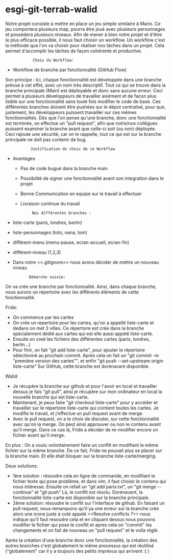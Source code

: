 # esgi-git-terrab-walid

Notre projet consiste à mettre en place un jeu simple similaire à Mario. Ce jeu comportera plusieurs map, pourra être joué avec plusieurs personnages et possèdera plusieurs niveaux.
Afin de mener à bien notre projet et d'être le plus efficace possible, il nous faut choisir un workflow.
Un workflow c'est la méthode que l'on va choisir pour réaliser nos tâches dans un projet. Cela permet d'accomplir les tâches de façon cohérente et productive. 


  
                Choix du Workflow:

- Workflow de branche par fonctionnalité (GitHub Flow)

Son principe : Ici, chaque fonctionnalité est développée dans une branche prévue à cet effet, avec un nom très descriptif.
Tout ce qui se trouve dans la branche principale (Main) est déployable et donc sans aucune erreur.
Ceci permet à plusieurs développeurs de travailler aisément et de facon plus lisible sur une fonctionnalité sans toute fois modifier le code de base.
Ces différentes branches doivent être pushées sur le dépot centralisé, pour que, justement, les développeurs puissent  travailler sur ces mêmes fonctionnalités.
Dès que l'on pense qu'une branche, donc une fonctionnalité est terminée, on effectue un "pull request", afin que notre/nos collègues puissent examiner la branche avant que celle-ci soit (ou non) déployée. Ceci rajoute une sécurité, car on le rappelle, tout ce qui est sur la branche principale ne doit pas contenir de bug.


               Justification du choix de ce Workflow

- Avantages
   - Pas de code bugué dans la branche main
   - Possibilité de signer une fonctionnalité avant son integration dans le projet
   - Bonne Communication en equipe sur le travail à effectuer
   - Livraison continue du travail
   
              Nos différentes branches :
- liste-carte (paris, londres, berlin)
- liste-personnages (toto, nana, tom)
- différent-menu (menu-pause, ecran-accueil, ecran-fin)
- différent-niveau (1,2,3)
- Dans notre <<.gitignore>> nous avons décider de mettre un nouveau niveau   


             Démarche suivie:

On va crée une branche par fonctionnalité. Ainsi, dans chaque branche, nous aurons un répertoire avec les différents éléments de cette fonctionnalité.

Fride:
  - On commence par les cartes
  - On crée un repertoire pour les cartes, qu'on a appellé liste-carte et dedans on met 3 villes. Ce répertoire est crée dans la branche spécialement dédié aux cartes qui est elle aussi appelé liste-carte.
  - Ensuite on creé les fichiers des différentes cartes (paris, londres, berlin...)
  - Pour finir, on fait "git add liste-carte", pour ajouter le répertoire sélectionné au prochain commit. Après cela on fait un "git commit -m "première version des cartes"", et enfin "git push --set-upstream origin liste-carte"
Sur GitHub, cette branche est dorénavant disponible.

Walid:
  - Je récupère la branche sur github et pour l'avoir en local et travailler dessus je fais "git pull", ainsi je récupère sur mon ordinateur en local la nouvelle branche qui est liste-carte.
  - Maintenant, je peux faire "git checkout liste-carte" pour y accéder et travailler sur le répertoire liste-carte qui contient toutes les cartes. Je modifie le travail, et j'effectue un pull request avant de merge.
  - Avec le pull request, on a le choix de discuter, sur cette fonctionnalité avec qu'on la merge. On peut ainsi approuver ou non le contenu avant qu'il merge. Dans ce cas là, Fride a décider de re-modifier encore un fichier avant qu'il merge.


En plus : On a voulu volontairement faire un conflit en modifiant le même fichier sur la même branche. De ce fait, Fride ne pouvait plus se placer sur la branche main. Et elle était bloquer sur la branche liste-carte/merging.

Deux solutions:
- 1ère solution : résoudre cela en ligne de commande, en modifiant le fichier texte qui pose problème, et dans vim, il faut choisir le contenu qui nous intéresse.
Ensuite on refait un "git add paris.txt", un "git merge --continue" et "git push"
Là, le conflit est résolu.
Dorénavant, la fonctionnalité liste-carte est disponible sur la branche principale.
- 2ème solution: résoudre le conflit sur l'interface de github. En faisant un pull request, nous remarquons qu'il ya une erreur sur la branche crée alors une icone juste à coté appelé <<Resolve conflicts ?>> nous indique qu'il faut resoudre cela et en cliquant dessus nous pouvons modifier le fichier qui pose le conflit et apres cela on "commit" les changements et on fait de nouveau un "pull request" et le voila réglé.


Après la création d'une branche donc une fonctionnalité, la création des autres branches c'est globalement le même processus qui est réutilisé ("globalement" car il y a toujours des petits imprévus qui arrivent :( )
